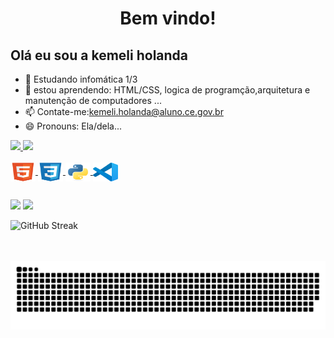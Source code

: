 <div align="center">
<h1> Bem vindo!</h1>
</div>


## Olá eu sou a kemeli holanda
- 🔭 Estudando infomática 1/3
- 🌱  estou aprendendo: HTML/CSS, logica de programção,arquitetura e manutenção de computadores ... 
- 📫 Contate-me:kemeli.holanda@aluno.ce.gov.br
- 😄 Pronouns: Ela/dela...

<div>
<a href="https://github.com/kemeliho">

<img height="180em" src="https://github-readme-stats.vercel.app/api?username=kemeliho&show_icons=true&theme-dark&include_all_commits=true&count_private-true"/>
<img height="180em" src="https://github-readme-stats.vercel.app/api/top-langs/?username=kemeliho&layout-compact&langs_count=16&theme-dark"/>
</div>

<div style="display: inline_block"><br>
   <img align="center" alt="kemeliho-HTML" height="30" width="40" src="https://raw.githubusercontent.com/devicons/devicon/master/icons/html5/html5-original.svg">
   <img align="center" alt="kemeliho-CSS" height="30" width="40" src="https://raw.githubusercontent.com/devicons/devicon/master/icons/css3/css3-original.svg">
   <img align="center" alt="kemeliho-Python" height="30" width="40" src="https://raw.githubusercontent.com/devicons/devicon/master/icons/python/python-original.svg">
   <img align="center" alt="kemeliho-Vscode" height="30" width="40" src="https://raw.githubusercontent.com/devicons/devicon/master/icons/vscode/vscode-original.svg">
</div>

 ## 

 <div> 
<a href="https://instagram.com/kemelyho" target="_blank"><img src="https://img.shields.io/badge/-Instagram-%23E4405F?style=for-the-badge&logo=instagram&logoColor=white" target="_blank"></a>
<a href="mailto:kemeli.holanda@aluno.ce.gov.br"><img src="https://img.shields.io/badge/-Gmail-%23333?style=for-the-badge&logo=gmail&logoColor=white" target="_blank"></a>
<a https://www.linkedin.com/in/kemeli-holanda-887267337?utm_source=share&utm_campaign=share_via&utm_content=profile&utm_medium=android_app>
 </div>










![GitHub Streak](https://streak-stats.demolab.com/?user=kemeliho&theme=monokai-metallian&hide_border=true&show_icons=true)
</div>
<br>
<br>


<picture align="center">
  <source media="(prefers-color-scheme: dark)" srcset="https://raw.githubusercontent.com/mari4souza/mari4souza/output/github-contribution-grid-snake-dark.svg">
  <source media="(prefers-color-scheme: light)" srcset="https://raw.githubusercontent.com/mari4souza/mari4souza/output/github-contribution-grid-snake-dark.svg">
  <img align="center" alt="github contribution grid snake animation" src="https://raw.githubusercontent.com/mari4souza/mari4souza/output/github-contribution-grid-snake.svg">
</picture>

      


